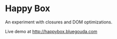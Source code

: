 Happy Box
=========

An experiment with closures and DOM optimizations.

Live demo at http://happybox.bluegouda.com
